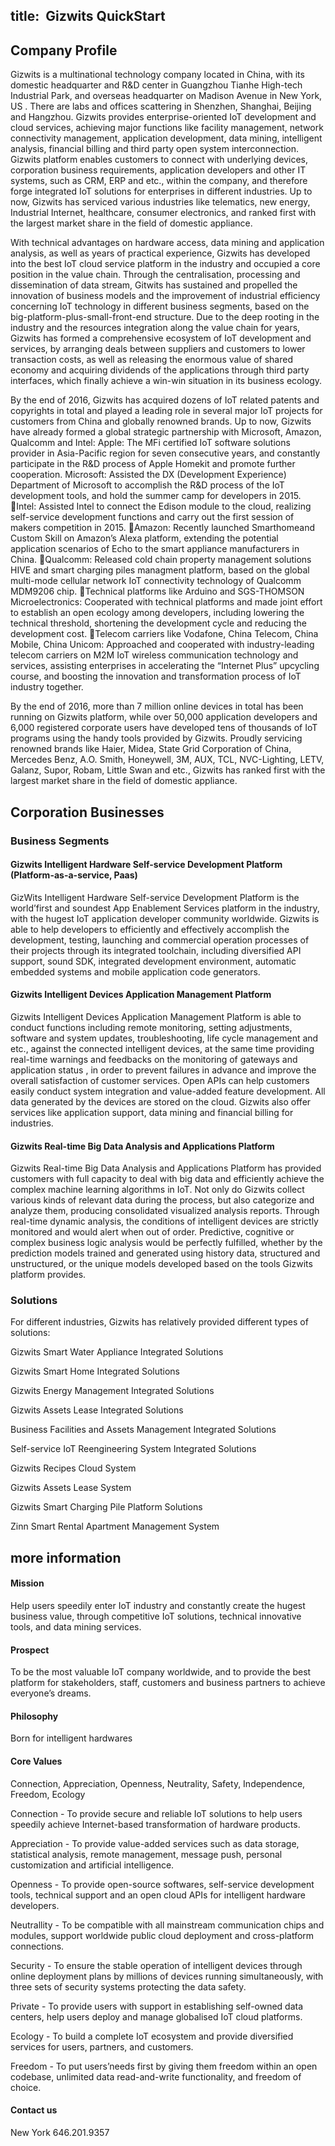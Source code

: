 title:  Gizwits QuickStart
---


## Company Profile

Gizwits is a multinational technology company located in China, with its domestic headquarter and R&D center in Guangzhou Tianhe High-tech Industrial Park, and overseas headquarter on Madison Avenue in New York, US . There are labs and offices scattering in Shenzhen, Shanghai, Beijing and Hangzhou. Gizwits provides enterprise-oriented IoT development and cloud services, achieving major functions like facility management, network connectivity management, application development, data mining, intelligent analysis, financial billing and third party open system interconnection. Gizwits platform enables customers to connect with underlying devices, corporation business requirements, application developers and other IT systems, such as CRM, ERP and etc., within the company, and therefore forge integrated IoT solutions for enterprises in different industries. Up to now, Gizwits has serviced various industries like telematics, new energy, Industrial Internet, healthcare, consumer electronics, and ranked first with the largest market share in the field of domestic appliance.


With technical advantages on hardware access, data mining and application analysis, as well as years of practical experience, Gizwits has developed into the best IoT cloud service platform in the industry and occupied a core position in the value chain. Through the centralisation, processing and dissemination of data stream, Gitwits has sustained and propelled the innovation of business models and the improvement of industrial efficiency concerning IoT technology in different business segments, based on the big-platform-plus-small-front-end structure. Due to the deep rooting in the industry and the resources integration along the value chain for years, Gizwits has formed a comprehensive ecosystem of IoT development and services, by arranging deals between suppliers and customers to lower transaction costs, as well as releasing the enormous value of shared economy and acquiring dividends of the applications through third party interfaces, which finally achieve a win-win situation in its business ecology.  


By the end of 2016, Gizwits has acquired dozens of IoT related patents and copyrights in total and played a leading role in several major IoT projects for customers from China and globally renowned brands. Up to now, Gizwits have already formed a global strategic partnership with Microsoft, Amazon, Qualcomm and Intel: 
Apple:
The MFi certified IoT software solutions provider in Asia-Pacific region for seven consecutive years, and constantly participate in the R&D process of Apple Homekit and promote further cooperation. 
Microsoft:
Assisted the DX (Development Experience) Department of Microsoft to accomplish the R&D process of the IoT development tools, and hold the summer camp for developers in 2015.
Intel:
Assisted Intel to connect the Edison module to the cloud, realizing self-service development functions and carry out the first session of makers competition in 2015.
Amazon:
Recently launched Smarthomeand Custom Skill on Amazon’s Alexa platform, extending the potential application scenarios of Echo to the smart appliance manufacturers in China.
Qualcomm:
Released cold chain property management solutions HIVE and smart charging piles managment platform, based on the global multi-mode cellular network IoT connectivity technology of Qualcomm MDM9206 chip.
Technical platforms like Arduino and SGS-THOMSON Microelectronics:
Cooperated with technical platforms and made joint effort to establish an open ecology among developers, including lowering the technical threshold, shortening the development cycle and reducing the development cost.
Telecom carriers like Vodafone, China Telecom, China Mobile, China Unicom:
Approached and cooperated with industry-leading telecom carriers on M2M IoT wireless communication technology and services, assisting enterprises in accelerating the “Internet Plus” upcycling course, and boosting the innovation and transformation process of IoT industry together.


By the end of 2016, more than 7 million online devices in total has been running on Gizwits platform, while over 50,000 application developers and 6,000 registered corporate users have developed tens of thousands of IoT programs using the handy tools provided by Gizwits. Proudly servicing renowned brands like Haier, Midea, State Grid Corporation of China, Mercedes Benz, A.O. Smith, Honeywell, 3M, AUX, TCL, NVC-Lighting, LETV, Galanz, Supor, Robam, Little Swan and etc., Gizwits has ranked first with the largest market share in the field of domestic appliance.



## Corporation Businesses

### Business Segments

#### Gizwits Intelligent Hardware Self-service Development Platform (Platform-as-a-service, Paas)

GizWits Intelligent Hardware Self-service Development Platform is the world’first and soundest App Enablement Services platform in the industry, with the hugest IoT application developer community worldwide. Gizwits is able to help developers to efficiently and effectively accomplish the development, testing, launching and commercial operation processes of their projects through its integrated toolchain, including diversified API support, sound SDK, integrated development environment, automatic embedded systems and mobile application code generators.


#### Gizwits Intelligent Devices Application Management Platform

Gizwits Intelligent Devices Application Management Platform is able to conduct functions including remote monitoring, setting adjustments, software and system updates, troubleshooting, life cycle management and etc., against the connected intelligent devices, at the same time providing real-time warnings and feedbacks on the monitoring of gateways and application status , in order to prevent failures in advance and improve the overall satisfaction of customer services. Open APIs can help customers easily conduct system integration and value-added feature development. All data generated by the devices are stored on the cloud.  Gizwits also offer services like application support, data mining and financial billing for industries. 


#### Gizwits Real-time Big Data Analysis and Applications Platform

Gizwits Real-time Big Data Analysis and Applications Platform has provided customers with full capacity to deal with big data and efficiently achieve the complex machine learning algorithms in IoT. Not only do Gizwits collect various kinds of relevant data during the process, but also categorize and analyze them, producing consolidated visualized analysis reports. Through real-time dynamic analysis, the conditions of intelligent devices are strictly monitored and would alert when out of order. Predictive, cognitive or complex business logic analysis would be perfectly fulfilled, whether by the prediction models trained and generated using history data, structured and unstructured, or the unique models developed based on the tools Gizwits platform provides.  


### Solutions

For different industries, Gizwits has relatively provided different types of solutions:

Gizwits Smart Water Appliance Integrated Solutions

Gizwits Smart Home Integrated Solutions

Gizwits Energy Management Integrated Solutions

Gizwits Assets Lease Integrated Solutions

Business Facilities and Assets Management Integrated Solutions

Self-service IoT Reengineering System Integrated Solutions

Gizwits Recipes Cloud System

Gizwits Assets Lease System

Gizwits Smart Charging Pile Platform Solutions

Zinn Smart Rental Apartment Management System


## more information
#### Mission
Help users speedily enter IoT industry and constantly create the hugest business value, through competitive IoT solutions, technical innovative tools, and data mining services.

#### Prospect

To be the most valuable IoT company worldwide, and to provide the best platform for stakeholders, staff, customers and business partners to achieve everyone’s dreams.

#### Philosophy
Born for intelligent hardwares


#### Core Values
Connection, Appreciation, Openness, Neutrality, Safety, Independence, Freedom, Ecology

Connection - To provide secure and reliable IoT solutions to help users speedily achieve Internet-based transformation of hardware products.

Appreciation - To provide value-added services such as data storage, statistical analysis, remote management, message push, personal customization and artificial intelligence.

Openness - To provide open-source softwares, self-service development tools, technical support and an open cloud APIs for intelligent hardware developers.

Neutrallity - To be compatible with all mainstream communication chips and modules, support worldwide public cloud deployment and cross-platform connections.

Security - To ensure the stable operation of intelligent devices through online deployment plans by millions of devices running simultaneously, with three sets of security systems protecting the data safety.

Private - To provide users with support in establishing self-owned data centers, help users deploy and manage globalised IoT cloud platforms.

Ecology - To build a complete IoT ecosystem and provide diversified services for users, partners, and customers.

Freedom - To put users’needs first by giving them freedom within an open codebase, unlimited data read-and-write functionality, and freedom of choice.

#### Contact us 
New York 646.201.9357
